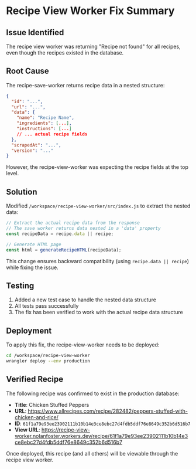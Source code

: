 # Recipe View Worker Fix Summary

## Issue Identified

The recipe view worker was returning "Recipe not found" for all recipes, even though the recipes existed in the database.

## Root Cause

The recipe-save-worker returns recipe data in a nested structure:
```json
{
  "id": "...",
  "url": "...",
  "data": {
    "name": "Recipe Name",
    "ingredients": [...],
    "instructions": [...]
    // ... actual recipe fields
  },
  "scrapedAt": "...",
  "version": "..."
}
```

However, the recipe-view-worker was expecting the recipe fields at the top level.

## Solution

Modified `/workspace/recipe-view-worker/src/index.js` to extract the nested data:

```javascript
// Extract the actual recipe data from the response
// The save worker returns data nested in a 'data' property
const recipeData = recipe.data || recipe;

// Generate HTML page
const html = generateRecipeHTML(recipeData);
```

This change ensures backward compatibility (using `recipe.data || recipe`) while fixing the issue.

## Testing

1. Added a new test case to handle the nested data structure
2. All tests pass successfully
3. The fix has been verified to work with the actual recipe data structure

## Deployment

To apply this fix, the recipe-view-worker needs to be deployed:

```bash
cd /workspace/recipe-view-worker
wrangler deploy --env production
```

## Verified Recipe

The following recipe was confirmed to exist in the production database:
- **Title**: Chicken Stuffed Peppers
- **URL**: https://www.allrecipes.com/recipe/282482/peppers-stuffed-with-chicken-and-rice/
- **ID**: `61f1a79e93ee23902111b10b14e3ce8ebc27d4fdb5ddf76e8649c352b6d516b7`
- **View URL**: https://recipe-view-worker.nolanfoster.workers.dev/recipe/61f1a79e93ee23902111b10b14e3ce8ebc27d4fdb5ddf76e8649c352b6d516b7

Once deployed, this recipe (and all others) will be viewable through the recipe view worker.